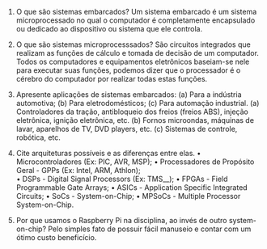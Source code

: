 1. O que são sistemas embarcados?
	Um sistema embarcado é um sistema microprocessado no qual o computador é completamente encapsulado ou dedicado ao dispositivo 
  ou sistema que ele controla.

2. O que são sistemas microprocesssados?
  São circuitos integrados que realizam as funções de cálculo e tomada de decisão de um computador. Todos os computadores e equipamentos 
  eletrônicos baseiam-se nele para executar suas funções, podemos dizer que o processador é o cérebro do computador por realizar todas 
  estas funções.
  
3. Apresente aplicações de sistemas embarcados: (a) Para a indústria automotiva; (b) Para eletrodomésticos; (c) Para automação industrial.
  (a) Controladores da tração, antibloqueio dos freios (freios ABS), injeção eletrônica, ignição eletrônica, etc.
  (b) Fornos microondas, máquinas de lavar, aparelhos de TV, DVD players, etc.
  (c) Sistemas de controle, robótica, etc.

4. Cite arquiteturas possíveis e as diferenças entre elas.
  • Microcontroladores	(Ex:	PIC,	AVR,	MSP);
  • Processadores	de	Propósito	Geral	-	GPPs	(Ex:	Intel,	ARM, Athlon);	
  • DSPs	-	Digital	Signal	Processors	(Ex:	TMS__);	
  • FPGAs	-	Field	Programmable	Gate	Arrays;
  • ASICs	-	Application	Specific	Integrated	Circuits;
  • SoCs	-	System-on-Chip;
  • MPSoCs	-	Multiple	Processor	System-on-Chip.

5. Por que usamos o Raspberry Pi na disciplina, ao invés de outro system-on-chip?
  Pelo simples fato de possuir fácil manuseio e contar com um ótimo custo beneficício.
